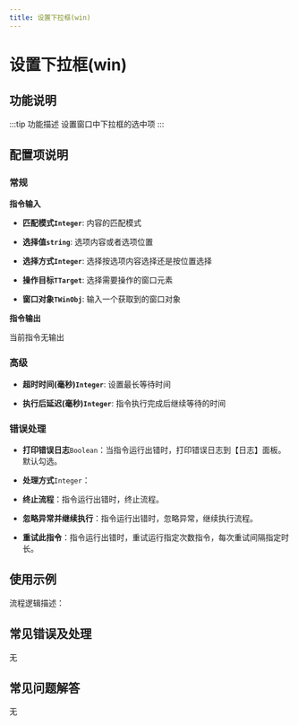 ```yaml
---
title: 设置下拉框(win)
---
```


# 设置下拉框(win)

## 功能说明

:::tip 功能描述
设置窗口中下拉框的选中项
:::

## 配置项说明

### 常规

**指令输入**

- **匹配模式`Integer`**: 内容的匹配模式

- **选择值`string`**: 选项内容或者选项位置

- **选择方式`Integer`**: 选择按选项内容选择还是按位置选择

- **操作目标`TTarget`**: 选择需要操作的窗口元素

- **窗口对象`TWinObj`**: 输入一个获取到的窗口对象


**指令输出**

当前指令无输出

### 高级

- **超时时间(毫秒)`Integer`**: 设置最长等待时间

- **执行后延迟(毫秒)`Integer`**: 指令执行完成后继续等待的时间

### 错误处理

- **打印错误日志**`Boolean`：当指令运行出错时，打印错误日志到【日志】面板。默认勾选。

- **处理方式**`Integer`：

 - **终止流程**：指令运行出错时，终止流程。

 - **忽略异常并继续执行**：指令运行出错时，忽略异常，继续执行流程。

 - **重试此指令**：指令运行出错时，重试运行指定次数指令，每次重试间隔指定时长。

## 使用示例

流程逻辑描述：

## 常见错误及处理

无

## 常见问题解答

无

